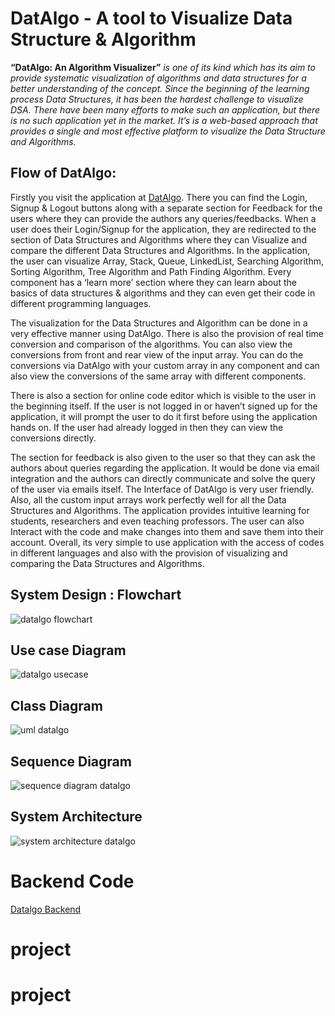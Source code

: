 # DatAlgo - A tool to Visualize Data Structure & Algorithm


**“DatAlgo: An Algorithm Visualizer”** _is one of its kind which has its aim to provide systematic visualization of algorithms and data structures for a better understanding of the concept. Since the beginning of the learning process Data Structures, it has been the hardest challenge to visualize DSA. There have been many efforts to make such an application, but there is no such application yet in the market. It’s is a web-based approach that provides a single and most effective platform to visualize the Data Structure and Algorithms._

## Flow of DatAlgo:

Firstly you visit the application at [DatAlgo](https://datalgo-7c588.firebaseapp.com/). There you can find the Login, Signup & Logout buttons along with a separate section for Feedback for the users where they can provide the authors any queries/feedbacks.
When a user does their Login/Signup for the application, they are redirected to the section of Data Structures and Algorithms where they can Visualize and compare the different Data Structures and Algorithms. In the application, the user can visualize Array, Stack, Queue, LinkedList, Searching Algorithm, Sorting Algorithm, Tree Algorithm and Path Finding Algorithm. Every component has a ‘learn more’ section where they can learn about the basics of data structures & algorithms and they can even get their code in different programming languages.

The visualization for the Data Structures and Algorithm can be done in a very effective manner using DatAlgo. There is also the provision of real time conversion and comparison of the algorithms. You can also view the conversions from front and rear view of the input array. You can do the conversions via DatAlgo with your custom array in any component and can also view the conversions of the same array with different components.

There is also a section for online code editor which is visible to the user in the beginning itself. If the user is not logged in or haven’t signed up for the application, it will prompt the user to do it first before using the application hands on. If the user had already logged in then they can view the conversions directly.

The section for feedback is also given to the user so that they can ask the authors about queries regarding the application. It would be done via email integration and the authors can directly communicate and solve the query of the user via emails itself.
The Interface of DatAlgo is very user friendly. Also, all the custom input arrays work perfectly well for all the Data Structures and Algorithms. The application provides intuitive learning for students, researchers and even teaching professors. The user can also Interact with the code and make changes into them and save them into their account. Overall, its very simple to use application with the access of codes in different languages and also with the provision of visualizing and comparing the Data Structures and Algorithms.

## System Design : Flowchart

![datalgo flowchart](https://user-images.githubusercontent.com/52107296/118369611-9bac2d80-b5c1-11eb-8748-f3b442d92fa0.jpeg)

## Use case Diagram

![datalgo usecase](https://user-images.githubusercontent.com/52107296/118369684-f3e32f80-b5c1-11eb-9d0e-724535ca5de7.jpeg)

## Class Diagram

![uml datalgo](https://user-images.githubusercontent.com/52107296/118369767-4b819b00-b5c2-11eb-86b1-a324e3cd36f0.jpeg)

## Sequence Diagram

![sequence diagram datalgo](https://user-images.githubusercontent.com/52107296/118369789-62c08880-b5c2-11eb-8c99-f1048989795f.jpeg)

## System Architecture

![system architecture datalgo](https://user-images.githubusercontent.com/52107296/118369809-7835b280-b5c2-11eb-99dd-5858c3949f36.jpeg)

# Backend Code

[Datalgo Backend](https://github.com/AnmolkumarShah/DatAlgo-Backend)
# project
# project

